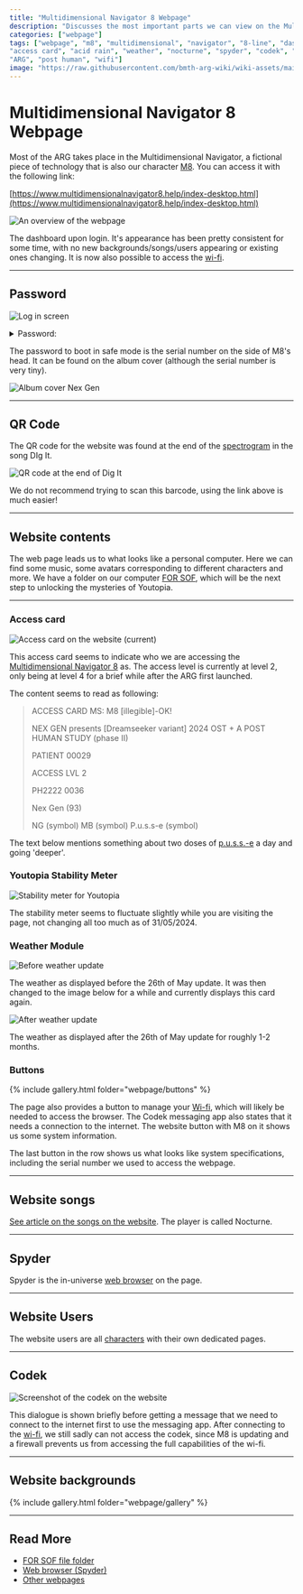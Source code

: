 ```yaml
---
title: "Multidimensional Navigator 8 Webpage"
description: "Discusses the most important parts we can view on the Multidimensional Navigator 8."
categories: ["webpage"]
tags: ["webpage", "m8", "multidimensional", "navigator", "8-line", "dashboard", "backgrounds", 
"access card", "acid rain", "weather", "nocturne", "spyder", "codek", "codec", "nex gen", 
"ARG", "post human", "wifi"]
image: "https://raw.githubusercontent.com/bmth-arg-wiki/wiki-assets/main/webpage/webpage-overview.png"
---
```


# Multidimensional Navigator 8 Webpage

Most of the ARG takes place in the Multidimensional Navigator, a fictional piece of technology that 
is also our character [M8](m8). You can access it with the following link:

[https://www.multidimensionalnavigator8.help/index-desktop.html](https://www.multidimensionalnavigator8.help/index-desktop.html)

![An overview of the webpage](https://raw.githubusercontent.com/bmth-arg-wiki/wiki-assets/main/webpage/webpage-overview.png)

The dashboard upon login. It's appearance has been pretty consistent for some time, with no new backgrounds/songs/users 
appearing or existing ones changing. It is now also possible to access the [wi-fi](lore/wifi).

***

## Password

![Log in screen](https://raw.githubusercontent.com/bmth-arg-wiki/wiki-assets/main/webpage/Bring-Me-The-Horizon-website-shot.png)

<details class="password">
<summary>Password:</summary> 

93934521

</details>

The password to boot in safe mode is the serial number on the side of M8's
head. It can be found on the album cover (although the serial number is very tiny).

![Album cover Nex Gen](https://raw.githubusercontent.com/bmth-arg-wiki/wiki-assets/main/music/ph2/album_cover.png)

***

## QR Code

The QR code for the website was found at the end of the [spectrogram](music/spectrograms) 
in the song DIg It.

![QR code at the end of Dig It](https://raw.githubusercontent.com/bmth-arg-wiki/wiki-assets/main/music/spectrograms/spectrogram_qr.png)

We do not recommend trying to scan this barcode, using the link above is much easier!

***

## Website contents

The web page leads us to what looks like a personal computer. Here we can find some music, 
some avatars corresponding to different characters and more. 
We have a folder on our computer [FOR SOF](for-sof), 
which will be the next step to unlocking the mysteries of Youtopia.

***

### Access card

![Access card on the website (current)](https://raw.githubusercontent.com/bmth-arg-wiki/wiki-assets/main/webpage/access-card2.png)

This access card seems to indicate who we are accessing the 
[Multidimensional Navigator 8](m8) as.
The access level is currently at level 2, only being at level 4 for a brief while after 
the ARG first launched.

The content seems to read as following:

> ACCESS CARD MS: M8 [illegible]-OK!
>
> NEX GEN presents [Dreamseeker variant] 2024 OST + A POST HUMAN STUDY (phase II)
>
> PATIENT 00029
>
> ACCESS LVL 2
>
> PH2222 0036
>
> Nex Gen (93)
>
> NG (symbol) MB (symbol) P.u.s.s-e (symbol)

The text below mentions something about two doses of [p.u.s.s.-e](lore/pusse) a day and 
going 'deeper'.

### Youtopia Stability Meter

![Stability meter for Youtopia](https://raw.githubusercontent.com/bmth-arg-wiki/wiki-assets/main/webpage/youtopia_stability.png)

The stability meter seems to fluctuate slightly while you are visiting the page, not 
changing all too much as of 31/05/2024.

### Weather Module

![Before weather update](https://raw.githubusercontent.com/bmth-arg-wiki/wiki-assets/main/webpage/weather_2605_old.png)

The weather as displayed before the 26th of May update. It was then 
changed to the image below for a while and currently displays this card again.

![After weather update](https://raw.githubusercontent.com/bmth-arg-wiki/wiki-assets/main/webpage/weather_update_26_05.png)

The weather as displayed after the 26th of May update for roughly 1-2 months.

### Buttons

{% include gallery.html folder="webpage/buttons" %}

The page also provides a button to manage your [Wi-fi](lore/wifi), which will likely be needed to access the browser. 
The Codek messaging app also states that it needs a connection to the internet. The website button with M8 on it shows us some system information.

The last button in the row shows us what looks like system specifications, including the 
serial number we used to access the webpage.

***

## Website songs

[See article on the songs on the website](music/website-songs). The player is called Nocturne.

***

## Spyder

Spyder is the in-universe [web browser](lore/webbrowser) on the page. 

***

## Website Users

The website users are all [characters](characters) with their own dedicated pages.

***

## Codek

![Screenshot of the codek on the website](https://raw.githubusercontent.com/bmth-arg-wiki/wiki-assets/main/webpage/kodek.png)

This dialogue is shown briefly before getting a message that we need to connect to the 
internet first to use the messaging app. After connecting to the [wi-fi](lore/wifi), we still 
sadly can not access the codek, since M8 is updating and a firewall prevents us from accessing the 
full capabilities of the wi-fi.

***

## Website backgrounds

{% include gallery.html folder="webpage/gallery" %}

***

## Read More

- [FOR SOF file folder](for-sof)
- [Web browser (Spyder)](lore/webbrowser)
- [Other webpages](other-webpages)